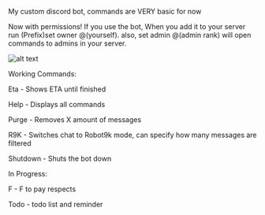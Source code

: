 My custom discord bot, commands are VERY basic for now

Now with permissions! If you use the bot, When you add it to your server run (Prefix)set owner @(yourself).
also, set admin @(admin rank) will open commands to admins in your server.

![alt text](http://i.imgur.com/IkKQcS9.png)

Working Commands:

 Eta - Shows ETA until finished
 
 Help - Displays all commands
 
 Purge - Removes X amount of messages
 
 R9K - Switches chat to Robot9k mode, can specify how many messages are filtered
 
 Shutdown - Shuts the bot down
 
 In Progress:
 
 F - F to pay respects
 
 Todo - todo list and reminder

